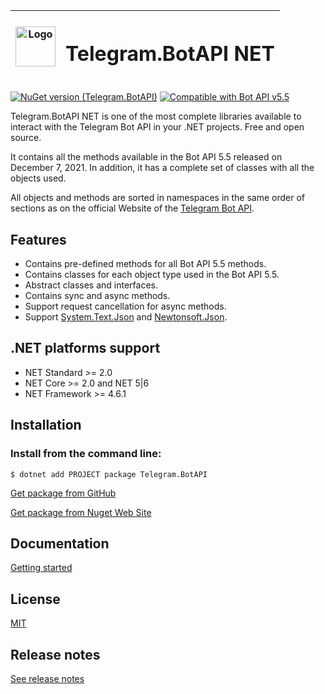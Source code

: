 | <img src="./docs/icon.png" alt="Logo" width="64"/> | <h1>Telegram.BotAPI NET</h1> |
| -------------------------------------------------- | ---------------------------- |

[![NuGet version (Telegram.BotAPI)](https://img.shields.io/nuget/v/Telegram.BotAPI.svg?style=flat-square)](https://www.nuget.org/packages/Telegram.BotAPI/)
[![Compatible with Bot API v5.5](https://img.shields.io/badge/Bot%20API%20version-v5.5-blue?style=flat-square)](https://core.telegram.org/bots/api#december-7-2021)

Telegram.BotAPI NET is one of the most complete libraries available to interact with the Telegram Bot API in your .NET projects. Free and open source.

It contains all the methods available in the Bot API 5.5 released on December 7, 2021. In addition, it has a complete set of classes with all the objects used.

All objects and methods are sorted in namespaces in the same order of sections as on the official Website of the [Telegram Bot API](https://core.telegram.org/bots/api).

## Features

- Contains pre-defined methods for all Bot API 5.5 methods.
- Contains classes for each object type used in the Bot API 5.5.
- Abstract classes and interfaces.
- Contains sync and async methods.
- Support request cancellation for async methods.
- Support [System.Text.Json](https://www.nuget.org/packages/System.Text.Json/) and [Newtonsoft.Json](https://www.nuget.org/packages/Newtonsoft.Json/).

## .NET platforms support

- NET Standard >= 2.0
- NET Core >= 2.0 and NET 5|6
- NET Framework >= 4.6.1

## Installation

### Install from the command line:

```
$ dotnet add PROJECT package Telegram.BotAPI
```

[Get package from GitHub](https://github.com/Eptagone/Telegram.BotAPI/packages)

[Get package from Nuget Web Site](https://www.nuget.org/packages/Telegram.BotAPI/)

## Documentation

[Getting started](https://github.com/Eptagone/Telegram.BotAPI/blob/main/docs/readme.md)

## License

[MIT](https://github.com/Eptagone/Telegram.BotAPI/blob/main/LICENSE)

## Release notes

[See release notes](https://github.com/Eptagone/Telegram.BotAPI/releases)
